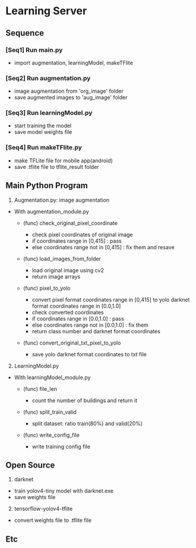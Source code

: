 # Learning Server
## Sequence
### [Seq1] Run main.py
- import augmentation, learningModel, makeTFlite
### [Seq2] Run augmentation.py
- image augmentation from 'org_image' folder 
- save augmented images to 'aug_image' folder
### [Seq3] Run learningModel.py
- start training the model
- save model weights file
### [Seq4] Run makeTFlite.py
- make TFLite file for mobile app(android)
- save .tflite file to tflite_result folder

## Main Python Program
1. Augmentation.py: image augmentation
- With augmentation_module.py
  - (func) check_original_pixel_coordinate
    - check pixel coordinates of original image
    - if coordinates range in [0,415] : pass
    - else coordinates range not in [0,415] : fix them and resave
   
  - (func) load_images_from_folder
    - load original image using cv2
    - return image arrays
    
  - (func) pixel_to_yolo 
    - convert pixel format coordinates range in [0,415] to yolo darknet format coordinates range in [0.0,1.0]
    - check converted coordinates
    - if coordinates range in [0.0,1.0] : pass
    - else coordinates range not in [0.0,1.0] : fix them  
    - return class number and darknet format coordinates
    
  - (func) convert_original_txt_pixel_to_yolo
     - save yolo darknet format coordinates to txt file

2. LearningModel.py
- With learningModel_module.py
  - (func) file_len
    - count the number of buildings and return it

  - (func) split_train_valid
    - split dataset: ratio train(80%) and valid(20%)
   
  - (func) write_config_file
    - write training config file
    
## Open Source 
1. darknet
  - train yolov4-tiny model with darknet.exe
  - save weights file
  
2. tensorflow-yolov4-tflite
  - convert weights file to .tflite file 

## Etc
